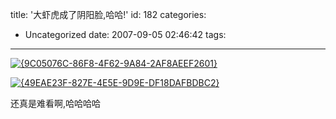 title: '大虾虎成了阴阳脸,哈哈!'
id: 182
categories:
  - Uncategorized
date: 2007-09-05 02:46:42
tags:
---

<div id="msgcns!9697D6160EFEBC17!1240" class="bvMsg">

[![&#123;9C05076C-86F8-4F62-9A84-2AF8AEEF2601&#125;](http://byfiles.storage.msn.com/y1pzl7ngWBGEikoaz37c_qdo7cQEBdk30O_OrmvphfcpaMIefXhQuQvHFfxqOnLBClVlf8OrewOKt8)](http://byfiles.storage.msn.com/y1pzl7ngWBGEikphPmqHyBe4o17WdpDh1b94ekavolI5xqyo6Jf6u1NvjL1erVsA98isVdKVlVMd2g) 

[![&#123;49EAE23F-827E-4E5E-9D9E-DF18DAFBDBC2&#125;](http://byfiles.storage.msn.com/y1pzl7ngWBGEilcHpb3C-nD3smNQ2PWMiLAGXP7bEuOYOZNPtWhYhZJ0X2BS3paj9rO-4pc-thBN90)](http://byfiles.storage.msn.com/y1pzl7ngWBGEinBkhB6pRStIZCf9pJ6bATny4a6xfv6bXdvoZ9OWe0JaMHRYG1I_EL-ezHNdwYTxJQ) 

还真是难看啊,哈哈哈哈
</div>